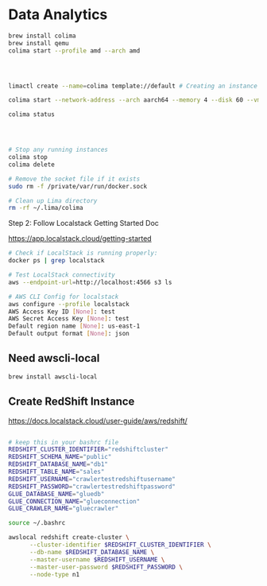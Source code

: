 # Data Analytics

```bash
brew install colima
brew install qemu
colima start --profile amd --arch amd




limactl create --name=colima template://default # Creating an instance "colima" Proceed with the current configuration

colima start --network-address --arch aarch64 --memory 4 --disk 60 --vm-type=vz

colima status




# Stop any running instances
colima stop
colima delete

# Remove the socket file if it exists
sudo rm -f /private/var/run/docker.sock

# Clean up Lima directory
rm -rf ~/.lima/colima
```

Step 2: Follow Localstack Getting Started Doc

https://app.localstack.cloud/getting-started


```bash
# Check if LocalStack is running properly:
docker ps | grep localstack

# Test LocalStack connectivity
aws --endpoint-url=http://localhost:4566 s3 ls

# AWS CLI Config for localstack
aws configure --profile localstack
AWS Access Key ID [None]: test
AWS Secret Access Key [None]: test
Default region name [None]: us-east-1
Default output format [None]: json
```


## Need awscli-local

```bash
brew install awscli-local
```


##  Create RedShift Instance 

https://docs.localstack.cloud/user-guide/aws/redshift/

```bash

# keep this in your bashrc file
REDSHIFT_CLUSTER_IDENTIFIER="redshiftcluster"
REDSHIFT_SCHEMA_NAME="public"
REDSHIFT_DATABASE_NAME="db1"
REDSHIFT_TABLE_NAME="sales"
REDSHIFT_USERNAME="crawlertestredshiftusername"
REDSHIFT_PASSWORD="crawlertestredshiftpassword"
GLUE_DATABASE_NAME="gluedb"
GLUE_CONNECTION_NAME="glueconnection"
GLUE_CRAWLER_NAME="gluecrawler"

source ~/.bashrc

awslocal redshift create-cluster \
      --cluster-identifier $REDSHIFT_CLUSTER_IDENTIFIER \
      --db-name $REDSHIFT_DATABASE_NAME \
      --master-username $REDSHIFT_USERNAME \
      --master-user-password $REDSHIFT_PASSWORD \
      --node-type n1
```